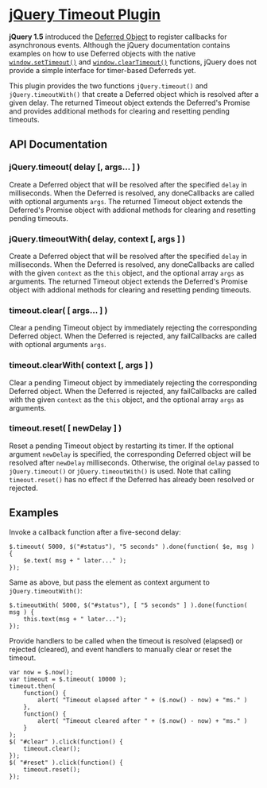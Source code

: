 # [jQuery Timeout Plugin](https://github.com/tkem/jquery-timeout)

**jQuery 1.5** introduced the [Deferred Object][1] to register
callbacks for asynchronous events.  Although the jQuery documentation
contains examples on how to use Deferred objects with the native
[`window.setTimeout()`][2] and [`window.clearTimeout()`][3] functions,
jQuery does not provide a simple interface for timer-based Deferreds
yet.

This plugin provides the two functions `jQuery.timeout()` and
`jQuery.timeoutWith()` that create a Deferred object which is resolved
after a given delay.  The returned Timeout object extends the
Deferred's Promise and provides additional methods for clearing and
resetting pending timeouts.


## API Documentation

### jQuery.timeout( delay [, args... ] )

Create a Deferred object that will be resolved after the specified
`delay` in milliseconds.  When the Deferred is resolved, any
doneCallbacks are called with optional arguments `args`.  The returned
Timeout object extends the Deferred's Promise object with addional
methods for clearing and resetting pending timeouts.

### jQuery.timeoutWith( delay, context [, args ] )

Create a Deferred object that will be resolved after the specified
`delay` in milliseconds.  When the Deferred is resolved, any
doneCallbacks are called with the given `context` as the `this`
object, and the optional array `args` as arguments.  The returned
Timeout object extends the Deferred's Promise object with addional
methods for clearing and resetting pending timeouts.

### timeout.clear( [ args... ] )

Clear a pending Timeout object by immediately rejecting the
corresponding Deferred object.  When the Deferred is rejected, any
failCallbacks are called with optional arguments `args`.

### timeout.clearWith( context [, args ] )

Clear a pending Timeout object by immediately rejecting the
corresponding Deferred object.  When the Deferred is rejected, any
failCallbacks are called with the given `context` as the `this`
object, and the optional array `args` as arguments.

### timeout.reset( [ newDelay ] )

Reset a pending Timeout object by restarting its timer.  If the
optional argument `newDelay` is specified, the corresponding Deferred
object will be resolved after `newDelay` milliseconds.  Otherwise, the
original `delay` passed to `jQuery.timeout()` or
`jQuery.timeoutWith()` is used.  Note that calling `timeout.reset()`
has no effect if the Deferred has already been resolved or rejected.


## Examples

Invoke a callback function after a five-second delay:

    $.timeout( 5000, $("#status"), "5 seconds" ).done(function( $e, msg ) {
        $e.text( msg + " later..." );
    });

Same as above, but pass the element as context argument to
`jQuery.timeoutWith()`:

    $.timeoutWith( 5000, $("#status"), [ "5 seconds" ] ).done(function( msg ) {
        this.text(msg + " later...");
    });

Provide handlers to be called when the timeout is resolved (elapsed)
or rejected (cleared), and event handlers to manually clear or reset
the timeout.

    var now = $.now();
    var timeout = $.timeout( 10000 );
    timeout.then(
        function() {
            alert( "Timeout elapsed after " + ($.now() - now) + "ms." )
        },
        function() {
            alert( "Timeout cleared after " + ($.now() - now) + "ms." )
        }
    );
    $( "#clear" ).click(function() {
        timeout.clear();
    });
    $( "#reset" ).click(function() {
        timeout.reset();
    });

[1]: http://api.jquery.com/category/deferred-object/
[2]: http://developer.mozilla.org/en/docs/Web/API/window.setTimeout
[3]: http://developer.mozilla.org/en/docs/Web/API/window.clearTimeout
